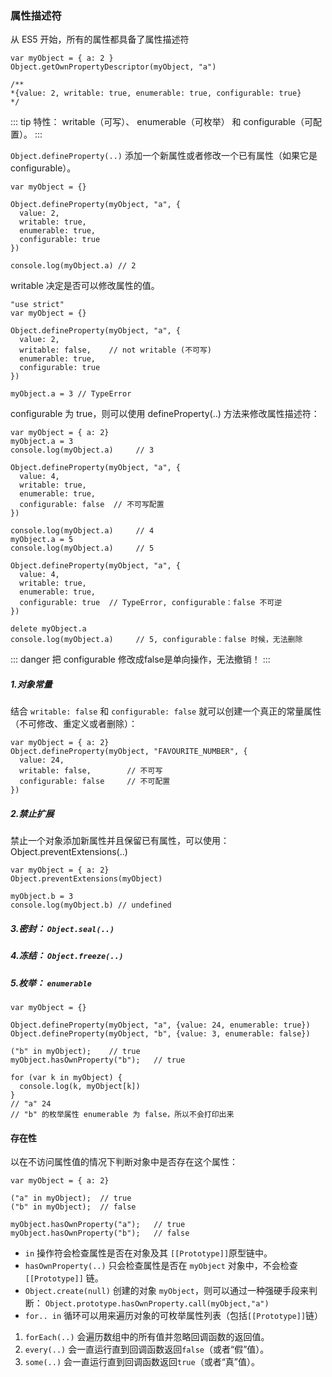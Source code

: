 ### 属性描述符

从 ES5 开始，所有的属性都具备了属性描述符

``` js{4}
var myObject = { a: 2 }
Object.getOwnPropertyDescriptor(myObject, "a")

/**
*{value: 2, writable: true, enumerable: true, configurable: true}
*/
```
::: tip
特性： writable（可写）、 enumerable（可枚举） 和 configurable（可配置）。
:::


`Object.defineProperty(..)` 添加一个新属性或者修改一个已有属性（如果它是configurable）。

``` js{4}
var myObject = {}

Object.defineProperty(myObject, "a", {
  value: 2,
  writable: true,
  enumerable: true,
  configurable: true
})

console.log(myObject.a) // 2
```

writable 决定是否可以修改属性的值。

``` js{4}
"use strict"
var myObject = {}

Object.defineProperty(myObject, "a", {
  value: 2,
  writable: false,    // not writable (不可写)
  enumerable: true,
  configurable: true
})

myObject.a = 3 // TypeError
```

configurable 为 true，则可以使用 defineProperty(..) 方法来修改属性描述符：
``` js{4}
var myObject = { a: 2}
myObject.a = 3
console.log(myObject.a)     // 3

Object.defineProperty(myObject, "a", {
  value: 4,
  writable: true,
  enumerable: true,
  configurable: false  // 不可写配置
})

console.log(myObject.a)     // 4
myObject.a = 5
console.log(myObject.a)     // 5

Object.defineProperty(myObject, "a", {
  value: 4,
  writable: true,
  enumerable: true,
  configurable: true  // TypeError, configurable：false 不可逆
})

delete myObject.a
console.log(myObject.a)     // 5, configurable：false 时候，无法删除
```
::: danger
把 configurable 修改成false是单向操作，无法撤销！
:::


##### 1.对象常量

结合 `writable: false` 和 `configurable: false` 就可以创建一个真正的常量属性（不可修改、重定义或者删除）：

``` js{4}
var myObject = { a: 2}
Object.defineProperty(myObject, "FAVOURITE_NUMBER", {
  value: 24,
  writable: false,        // 不可写
  configurable: false     // 不可配置
})
```

##### 2.禁止扩展
禁止一个对象添加新属性并且保留已有属性，可以使用： Object.preventExtensions(..)

``` js{4}
var myObject = { a: 2}
Object.preventExtensions(myObject)

myObject.b = 3
console.log(myObject.b) // undefined

```

##### 3.密封： `Object.seal(..)`
##### 4.冻结： `Object.freeze(..)`
##### 5.枚举： `enumerable`
``` js{4}
var myObject = {}

Object.defineProperty(myObject, "a", {value: 24, enumerable: true})
Object.defineProperty(myObject, "b", {value: 3, enumerable: false})

("b" in myObject);    // true
myObject.hasOwnProperty("b");   // true

for (var k in myObject) {
  console.log(k, myObject[k])
}
// "a" 24
// "b" 的枚举属性 enumerable 为 false，所以不会打印出来
```


#### 存在性


以在不访问属性值的情况下判断对象中是否存在这个属性：
``` js{4}
var myObject = { a: 2}

("a" in myObject);  // true
("b" in myObject);  // false

myObject.hasOwnProperty("a");   // true
myObject.hasOwnProperty("b");   // false
```

- `in` 操作符会检查属性是否在对象及其 `[[Prototype]]`原型链中。
- `hasOwnProperty(..)` 只会检查属性是否在 `myObject` 对象中，不会检查 `[[Prototype]]` 链。
- `Object.create(null)` 创建的对象 `myObject`，则可以通过一种强硬手段来判断： `Object.prototype.hasOwnProperty.call(myObject,"a")`
- `for.. in` 循环可以用来遍历对象的可枚举属性列表（包括`[[Prototype]]`链）





1. `forEach(..)` 会遍历数组中的所有值并忽略回调函数的返回值。
2. `every(..)` 会一直运行直到回调函数返回`false`（或者“假”值）。
3. `some(..)` 会一直运行直到回调函数返回`true`（或者“真”值）。


